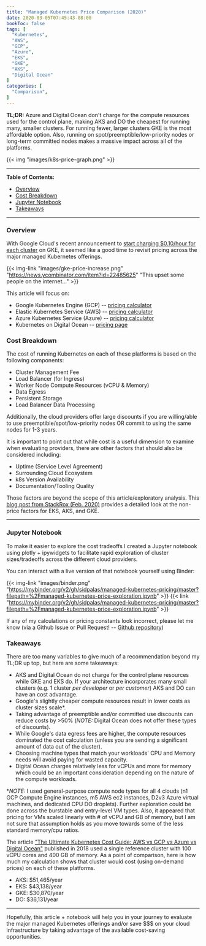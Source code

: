 ```yaml
---
title: "Managed Kubernetes Price Comparison (2020)"
date: 2020-03-05T07:45:43-08:00
bookToc: false
tags: [
  "Kubernetes",
  "AWS",
  "GCP",
  "Azure",
  "EKS",
  "GKE",
  "AKS",
  "Digital Ocean"
]
categories: [
  "Comparison",
]
---
```


**TL;DR:** Azure and Digital Ocean don't charge for the compute resources used for the control plane, making AKS and DO the cheapest for running many, smaller clusters. For running fewer, larger clusters GKE is the most affordable option. Also, running on spot/preemptible/low-priority nodes or long-term committed nodes makes a massive impact across all of the platforms.

{{< img "images/k8s-price-graph.png" >}}


<!--more--> 

--- 

**Table of Contents:**

- [Overview](#overview)
- [Cost Breakdown](#cost-breakdown)
- [Jupyter Notebook](#jupyter-notebook)
- [Takeaways](#takeaways)

---

### Overview

With Google Cloud's recent announcement to [start charging $0.10/hour for each cluster](https://news.ycombinator.com/item?id=22485625) on GKE, it seemed like a good time to revisit pricing across the major managed Kubernetes offerings.

{{< img-link "images/gke-price-increase.png" "https://news.ycombinator.com/item?id=22485625" "This upset some people on the internet..." >}}

This article will focus on: 
- Google Kubernetes Engine (GCP) -- [pricing calculator](https://cloud.google.com/products/calculator)
- Elastic Kubernetes Service (AWS) -- [pricing calculator](https://calculator.s3.amazonaws.com/index.html)
- Azure Kubernetes Service (Azure) -- [pricing calculator](https://azure.microsoft.com/en-us/pricing/calculator/)
- Kubernetes on Digital Ocean -- [pricing page](https://www.digitalocean.com/pricing/)

### Cost Breakdown

The cost of running Kubernetes on each of these platforms is based on the following components:

- Cluster Management Fee
- Load Balancer (for Ingress)
- Worker Node Compute Resources (vCPU & Memory)
- Data Egress
- Persistent Storage
- Load Balancer Data Processing
  
Additionally, the cloud providers offer large discounts if you are willing/able to use preemptible/spot/low-priority nodes OR commit to using the same nodes for 1-3 years.

It is important to point out that while cost is a useful dimension to examine when evaluating providers, there are other factors that should also be considered including:
- Uptime (Service Level Agreement)
- Surrounding Cloud Ecosystem
- k8s Version Availability
- Documentation/Tooling Quality

Those factors are beyond the scope of this article/exploratory analysis. This [blog post from StackRox (Feb. 2020)](https://www.stackrox.com/post/2020/02/eks-vs-gke-vs-aks/) provides a detailed look at the non-price factors for EKS, AKS, and GKE.

---

### Jupyter Notebook

To make it easier to explore the cost tradeoffs I created a Jupyter notebook using plotly + ipywidgets to facilitate rapid exploration of cluster sizes/tradeoffs across the different cloud providers.

You can interact with a live version of that notebook yourself using Binder: 

{{< img-link "images/binder.png" "https://mybinder.org/v2/gh/sidpalas/managed-kubernetes-pricing/master?filepath=%2Fmanaged-kubernetes-price-exploration.ipynb" >}}
{{< link "https://mybinder.org/v2/gh/sidpalas/managed-kubernetes-pricing/master?filepath=%2Fmanaged-kubernetes-price-exploration.ipynb" >}}

If any of my calculations or pricing constants look incorrect, please let me know (via a Github Issue or Pull Request! -- [Github repository](https://github.com/sidpalas/managed-kubernetes-pricing/))

### Takeaways

There are too many variables to give much of a recommendation beyond my TL;DR up top, but here are some takeaways:

- AKS and Digital Ocean do not charge for the control plane resources while GKE and EKS do. If your architecture incorporates many small clusters (e.g. 1 cluster *per developer* or *per customer*) AKS and DO can have an cost advantage.
- Google's slightly cheaper compute resources result in lower costs as cluster sizes scale*.
- Taking advantage of preemptible and/or committed use discounts can reduce costs by >50% (*NOTE:* Digital Ocean does not offer these types of discounts).
- While Google's data egress fees are higher, the compute resources dominated the cost calculation (unless you are sending a significant amount of data out of the cluster).
- Choosing machine types that match your workloads' CPU and Memory needs will avoid paying for wasted capacity.
- Digital Ocean charges relatively less for vCPUs and more for memory which could be an important consideration depending on the nature of the compute workloads.

**NOTE:* I used general-purpose compute node types for all 4 clouds (n1 GCP Compute Engine instances, m5 AWS ec2 instances, D2v3 Azure virtual machines, and dedicated CPU DO droplets). Further exploration could be done across the burstable and entry-level VM types. Also, it appeared that pricing for VMs scaled linearly with # of vCPU and GB of memory, but I am not sure that assumption holds as you move towards some of the less standard memory/cpu ratios.

The article ["The Ultimate Kubernetes Cost Guide: AWS vs GCP vs Azure vs Digital Ocean"](https://www.replex.io/blog/the-ultimate-kubernetes-cost-guide-aws-vs-gce-vs-azure-vs-digital-ocean) published in 2018 used a single reference cluster with 100 vCPU cores and 400 GB of memory. As a point of comparison, here is how much my calculation shows that cluster would cost (using on-demand prices) on each of these platforms. 

- AKS: $51,465/year
- EKS: $43,138/year
- GKE: $30,870/year
- DO: $36,131/year

---

Hopefully, this article + notebook will help you in your journey to evaluate the major managed Kubernetes offerings and/or save $$$ on your cloud infrastructure by taking advantage of the available cost-saving opportunities.
